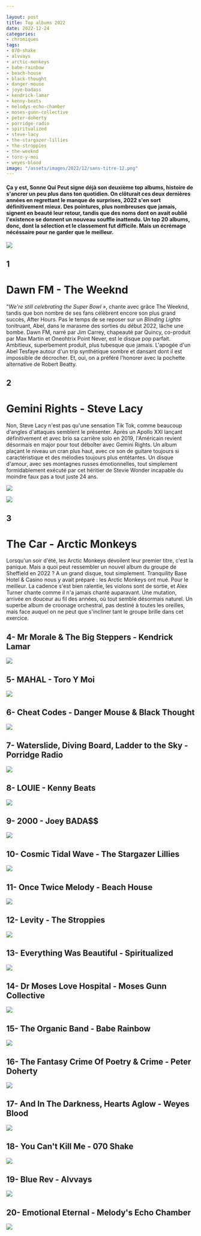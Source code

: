 ```yaml
---

layout: post
title: Top albums 2022
date: 2022-12-24
categories:
- chroniques
tags:
- 070-shake
- alvvays
- arctic-monkeys
- babe-rainbow
- beach-house
- black-thought
- danger-mouse
- joye-badass
- kendrick-lamar
- kenny-beats
- melodys-echo-chamber
- moses-gunn-collective
- peter-doherty
- porridge-radio
- spiritualized
- steve-lacy
- the-stargazer-lillies
- the-stroppies
- the-weeknd
- toro-y-moi
- weyes-blood
image: "/assets/images/2022/12/sans-titre-12.png"
---
```


#### Ça y est, Sonne Qui Peut signe déjà son deuxième top albums, histoire de s'ancrer un peu plus dans ton quotidien. On clôturait ces deux dernières années en regrettant le manque de surprises, 2022 s'en sort définitivement mieux. Des pointures, plus nombreuses que jamais, signent en beauté leur retour, tandis que des noms dont on avait oublié l'existence se donnent un nouveau souffle inattendu. Un top 20 albums, donc, dont la sélection et le classement fut difficile. Mais un écrémage nécéssaire pour ne garder que le meilleur.

<!--more-->

![](images/dawn_fm_original_cover.webp)

## **1**

# Dawn FM - The Weeknd

"_We're still celebrating the Super Bowl_ », chante avec grâce The Weeknd, tandis que bon nombre de ses fans célèbrent encore son plus grand succès, After Hours. Pas le temps de se reposer sur un _Blinding Lights_ tonitruant, Abel, dans le marasme des sorties du début 2022, lâche une bombe. Dawn FM, narré par Jim Carrey, chapeauté par Quincy, co-produit par Max Martin et Oneohtrix Point Never, est le disque pop parfait. Ambitieux, superbement produit, plus tubesque que jamais. L'apogée d'un Abel Tesfaye autour d'un trip synthétique sombre et dansant dont il est impossible de décrocher. Et, oui, on a préféré l'honorer avec la pochette alternative de Robert Beatty.

## 2

# Gemini Rights - Steve Lacy

Non, Steve Lacy n'est pas qu'une sensation Tik Tok, comme beaucoup d'angles d'attaques semblent le présenter. Après un Apollo XXI lançant définitivement et avec brio sa carrière solo en 2019, l'Américain revient désormais en major pour tout déboîter avec Gemini Rights. Un album plaçant le niveau un cran plus haut, avec ce son de guitare toujours si caractéristique et des mélodies toujours plus entêtantes. Un disque d'amour, avec ses montagnes russes émotionnelles, tout simplement formidablement exécuté par cet héritier de Stevie Wonder incapable du moindre faux pas a tout juste 24 ans.

![](images/gemini-rights-1.jpeg)

![](images/the-car-1024x1024-1.webp)

## 3

# The Car - Arctic Monkeys

Lorsqu'un soir d'été, les Arctic Monkeys dévoilent leur premier titre, c'est la panique. Mais a quoi peut ressembler un nouvel album du groupe de Sheffield en 2022 ? A un grand disque, tout simplement. Tranquility Base Hotel & Casino nous y avait préparé : les Arctic Monkeys ont mué. Pour le meilleur. La cadence s'est bien ralentie, les violons sont de sortie, et Alex Turner chante comme il n'a jamais chanté auparavant. Une mutation, arrivée en douceur au fil des années, où tout semble désormais naturel. Un superbe album de croonage orchestral, pas destiné à toutes les oreilles, mais face auquel on ne peut que s'incliner tant le groupe brille dans cet exercice.

## 4- Mr Morale & The Big Steppers - Kendrick Lamar

![](images/z_01-1.jpeg)

## 5- MAHAL - Toro Y Moi

![](images/a0140446860_10-1.jpeg)

## 6- Cheat Codes - Danger Mouse & Black Thought

![](images/image-3.webp)

## 7- Waterslide, Diving Board, Ladder to the Sky - Porridge Radio

![](images/porridge-radio-waterslide-diving-board-ladder-to-the-sky-credit-dana-margolin.jpeg)

## 8- LOUIE - Kenny Beats

![](images/kenny-beats-louie.webp)

## 9- 2000 - Joey BADA$$

![](images/99307d42072dc6b87122f62161572d98.webp)

## 10- Cosmic Tidal Wave - The Stargazer Lillies

![](images/1200x1200bf-60.jpeg)

## 11- Once Twice Melody - Beach House

![](images/once-twice-melody.jpeg)

## 12- Levity - The Stroppies

![](images/a2844387930_10.jpeg)

## 13- Everything Was Beautiful - Spiritualized

![](images/spiritualized.webp)

## 14- Dr Moses Love Hospital - Moses Gunn Collective

![](images/10032491.jpeg)

## 15- The Organic Band - Babe Rainbow

![](images/babe-rainbow-the-organic-band-lp-cover-front-credit-maclay-heriot-scaled-1.jpeg)

## 16- The Fantasy Crime Of Poetry & Crime - Peter Doherty

![](images/doherty-lo-cover-fantasy-life-hd-1024x1024-1.webp)

## 17- And In The Darkness, Hearts Aglow - Weyes Blood

![](images/weyes-blood-and-in-the-darkness-hearts-aglow-1662907377.jpeg)

## 18- You Can't Kill Me - 070 Shake

![](images/1200x1200bf-60-1.jpeg)

## 19- Blue Rev - Alvvays

![](images/alvvays-blue-rev.webp)

## 20- Emotional Eternal - Melody's Echo Chamber

![](images/f4b32fd61cab079885342eb8afcfdf2e.jpeg)
